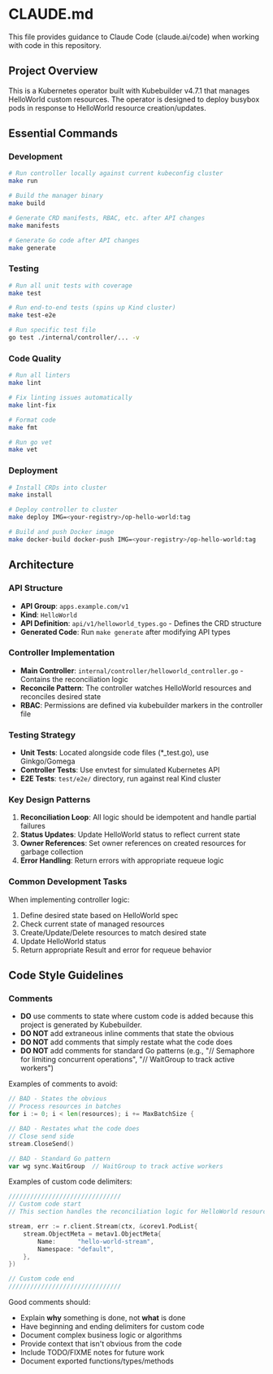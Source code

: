 # CLAUDE.md

This file provides guidance to Claude Code (claude.ai/code) when working with code in this repository.

## Project Overview

This is a Kubernetes operator built with Kubebuilder v4.7.1 that manages HelloWorld custom resources. The operator is designed to deploy busybox pods in response to HelloWorld resource creation/updates.

## Essential Commands

### Development
```bash
# Run controller locally against current kubeconfig cluster
make run

# Build the manager binary
make build

# Generate CRD manifests, RBAC, etc. after API changes
make manifests

# Generate Go code after API changes
make generate
```

### Testing
```bash
# Run all unit tests with coverage
make test

# Run end-to-end tests (spins up Kind cluster)
make test-e2e

# Run specific test file
go test ./internal/controller/... -v
```

### Code Quality
```bash
# Run all linters
make lint

# Fix linting issues automatically
make lint-fix

# Format code
make fmt

# Run go vet
make vet
```

### Deployment
```bash
# Install CRDs into cluster
make install

# Deploy controller to cluster
make deploy IMG=<your-registry>/op-hello-world:tag

# Build and push Docker image
make docker-build docker-push IMG=<your-registry>/op-hello-world:tag
```

## Architecture

### API Structure
- **API Group**: `apps.example.com/v1`
- **Kind**: `HelloWorld`
- **API Definition**: `api/v1/helloworld_types.go` - Defines the CRD structure
- **Generated Code**: Run `make generate` after modifying API types

### Controller Implementation
- **Main Controller**: `internal/controller/helloworld_controller.go` - Contains the reconciliation logic
- **Reconcile Pattern**: The controller watches HelloWorld resources and reconciles desired state
- **RBAC**: Permissions are defined via kubebuilder markers in the controller file

### Testing Strategy
- **Unit Tests**: Located alongside code files (*_test.go), use Ginkgo/Gomega
- **Controller Tests**: Use envtest for simulated Kubernetes API
- **E2E Tests**: `test/e2e/` directory, run against real Kind cluster

### Key Design Patterns
1. **Reconciliation Loop**: All logic should be idempotent and handle partial failures
2. **Status Updates**: Update HelloWorld status to reflect current state
3. **Owner References**: Set owner references on created resources for garbage collection
4. **Error Handling**: Return errors with appropriate requeue logic

### Common Development Tasks
When implementing controller logic:
1. Define desired state based on HelloWorld spec
2. Check current state of managed resources
3. Create/Update/Delete resources to match desired state
4. Update HelloWorld status
5. Return appropriate Result and error for requeue behavior

## Code Style Guidelines

### Comments
- **DO** use comments to state where custom code is added because this project is generated by Kubebuilder.
- **DO NOT** add extraneous inline comments that state the obvious
- **DO NOT** add comments that simply restate what the code does
- **DO NOT** add comments for standard Go patterns (e.g., "// Semaphore for limiting concurrent operations", "// WaitGroup to track active workers")

Examples of comments to avoid:
```go
// BAD - States the obvious
// Process resources in batches
for i := 0; i < len(resources); i += MaxBatchSize {

// BAD - Restates what the code does
// Close send side
stream.CloseSend()

// BAD - Standard Go pattern
var wg sync.WaitGroup  // WaitGroup to track active workers
```

Examples of custom code delimiters:
```go
///////////////////////////////
// Custom code start
// This section handles the reconciliation logic for HelloWorld resources

stream, err := r.client.Stream(ctx, &corev1.PodList{
    stream.ObjectMeta = metav1.ObjectMeta{
        Name:      "hello-world-stream",
        Namespace: "default",
    },
})

// Custom code end
///////////////////////////////
```

Good comments should:
- Explain **why** something is done, not **what** is done
- Have beginning and ending delimiters for custom code
- Document complex business logic or algorithms
- Provide context that isn't obvious from the code
- Include TODO/FIXME notes for future work
- Document exported functions/types/methods
